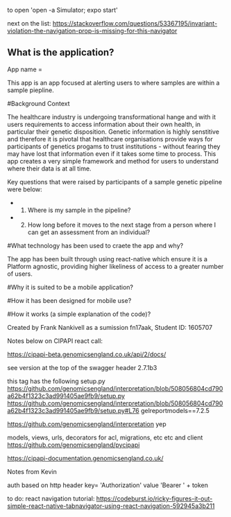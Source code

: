 
to open
'open -a Simulator; expo start'

next on the list: 
https://stackoverflow.com/questions/53367195/invariant-violation-the-navigation-prop-is-missing-for-this-navigator

## What is the application? 
App name =

This app is an app focused at alerting users to where samples are within a sample piepline. 

#Background Context

The healthcare industry is undergoing transformational hange and with it users requirements to access information about their own health, in particular their genetic disposition. Genetic information is highly senstitive and therefore it is pivotal that healthcare organisations provide ways for participants of genetics progams to trust institutions - without fearing they may have lost that information even if it takes some time to process. This app creates a very simple framework and method for users to understand where their data is at all time.

Key questions that were raised by participants of a sample genetic pipeline were below:
- 1)  Where is my sample in the pipeline?
- 2) How long before it moves to the next stage from a person where I can get an assessment from an individual?

#What technology has been used to craete the app and why?

The app has been built through using react-native which ensure it is a Platform agnostic, providing higher likeliness of access to a greater number of users. 

#Why it is suited to be a mobile application?


#How it has been designed for mobile use?


#How it works (a simple explanation of the code)?



Created by Frank Nankivell as a sumission fn17aak, Student ID: 1605707


Notes below on CIPAPI react call:

https://cipapi-beta.genomicsengland.co.uk/api/2/docs/

see version at the top of the swagger header
2.7.1b3

this tag has the following setup.py
https://github.com/genomicsengland/interpretation/blob/508056804cd790a62b4f1323c3ad991405ae9fb9/setup.py
https://github.com/genomicsengland/interpretation/blob/508056804cd790a62b4f1323c3ad991405ae9fb9/setup.py#L76 gelreportmodels==7.2.5


https://github.com/genomicsengland/interpretation
yep


models, views, urls, decorators for acl, migrations, etc etc
and client
https://github.com/genomicsengland/pycipapi

https://cipapi-documentation.genomicsengland.co.uk/


Notes from Kevin 

auth based on http header
key= 'Authorization'
value 'Bearer ' + token

to do:
react navigation tutorial:
https://codeburst.io/ricky-figures-it-out-simple-react-native-tabnavigator-using-react-navigation-592945a3b211